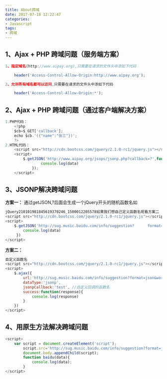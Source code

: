 ```yaml
---
title: About跨域
date: 2017-07-18 12:22:47
categories:
- Javascript
tags:
- 跨域
---
```

## 1、Ajax + PHP 跨域问题（服务端方案）

```javascript
1、指定域名(http://www.aipay.org),只需要在请求的文件头中添如下代码

	header('Access-Control-Allow-Origin:http://www.aipay.org');

2、允许所有域名都可以访问,只需要在请求的文件头中添如下代码

	header('Access-Control-Allow-Origin:*');
```
## 2、Ajax + PHP 跨域问题（通过客户端解决方案）
```javascript
1.PHP代码：
	<?php
	$cb=$_GET['callback'];
	echo $cb.'({"name":"张三"})';
	?>
2.HTML代码：
	<script src="http://cdn.bootcss.com/jquery/2.1.0-rc1/jquery.js"></script>
	<script>
		$.getJSON('http://www.aipay.org/jsops/jsonp.php?callback=?',function(data){
				console.log(data)
			});
	</script>
```
## 3、JSONP解决跨域问题


**方案一：**  通过getJSON,?后面会生成一个jQuery开头的随机函数名如
```javascript
jQuery210101981845619370246_1500012205578如果我们想自己定义函数名呢看方案二
<script src="http://cdn.bootcss.com/jquery/2.1.0-rc1/jquery.js"></script>
<script>
    $.getJSON('http://sug.music.baidu.com/info/suggestion?      format=json&word=ni&version=2&from=0&callback=?',function(data){
		console.log(data)
	 })
</script>
```
**方案二：**
```javascript
自定义函数名
<script src="http://cdn.bootcss.com/jquery/2.1.0-rc1/jquery.js"></script>
<script>
	$.ajax({
		url:'http://sug.music.baidu.com/info/suggestion?format=json&word=ni&version=2&from=0&callback=?',
		dataType:'jsonp',
		jsonpCallback:'test', //自定义回调的函数名
		success:function(response){
			console.log(response)
		}
	})
</script>
```

## 4、用原生方法解决跨域问题
```javascript
<script>
	var script = document.createElement('script');
		script.src='http://sug.music.baidu.com/info/suggestion?format=json&word=ni&version=2&from=0&callback=baidu';
		document.body.appendChild(script);
		function baidu(data){
			console.log(data);
		}
</script>
```


